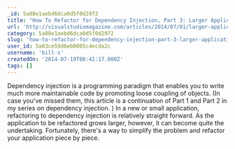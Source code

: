 ```yaml
---
_id: 5a88e1aebd6dca0d5f0d2972
title: "How To Refactor for Dependency Injection, Part 3: Larger Applications"
url: 'http://visualstudiomagazine.com/articles/2014/07/01/larger-applications.aspx'
category: 5a88e1aebd6dca0d5f0d2972
slug: 'how-to-refactor-for-dependency-injection-part-3-larger-applications'
user_id: 5a83ce59d6eb0005c4ecda2c
username: 'bill-s'
createdOn: '2014-07-19T08:41:17.000Z'
tags: []
---
```


Dependency injection is a programming paradigm that enables you to write much more maintainable code by promoting loose coupling of objects. (In case you've missed them, this article is a continuation of Part 1 and Part 2 in my series on dependency injection. ) In a new or small application, refactoring to dependency injection is relatively straight forward. As the application to be refactored grows larger, however, it can become quite the undertaking. Fortunately, there's a way to simplify the problem and refactor your application piece by piece.
